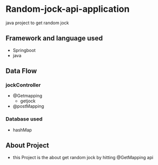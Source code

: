 # Random-jock-api-application
java project to get random jock

## Framework and language used
* Springboot
* java

## Data Flow

### jockController
  * @Getmapping
    * getjock
  *  @postMapping 


### Database used
* hashMap

##  About Project
* this Project is the about get random jock by hitting @GetMapping api
